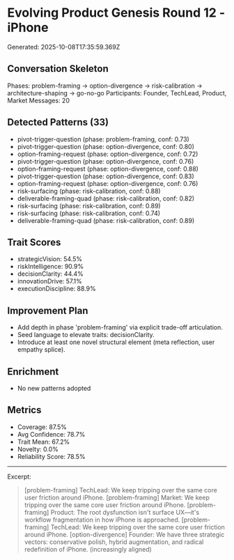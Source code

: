 # Evolving Product Genesis Round 12 - iPhone
Generated: 2025-10-08T17:35:59.369Z

## Conversation Skeleton
Phases: problem-framing → option-divergence → risk-calibration → architecture-shaping → go-no-go
Participants: Founder, TechLead, Product, Market
Messages: 20

## Detected Patterns (33)
- pivot-trigger-question (phase: problem-framing, conf: 0.73)
- pivot-trigger-question (phase: option-divergence, conf: 0.80)
- option-framing-request (phase: option-divergence, conf: 0.72)
- pivot-trigger-question (phase: option-divergence, conf: 0.76)
- option-framing-request (phase: option-divergence, conf: 0.88)
- pivot-trigger-question (phase: option-divergence, conf: 0.83)
- option-framing-request (phase: option-divergence, conf: 0.76)
- risk-surfacing (phase: risk-calibration, conf: 0.88)
- deliverable-framing-quad (phase: risk-calibration, conf: 0.82)
- risk-surfacing (phase: risk-calibration, conf: 0.89)
- risk-surfacing (phase: risk-calibration, conf: 0.74)
- deliverable-framing-quad (phase: risk-calibration, conf: 0.89)

## Trait Scores
- strategicVision: 54.5%
- riskIntelligence: 90.9%
- decisionClarity: 44.4%
- innovationDrive: 57.1%
- executionDiscipline: 88.9%

## Improvement Plan
- Add depth in phase 'problem-framing' via explicit trade-off articulation.
- Seed language to elevate traits: decisionClarity.
- Introduce at least one novel structural element (meta reflection, user empathy splice).

## Enrichment
- No new patterns adopted

## Metrics
- Coverage: 87.5%
- Avg Confidence: 78.7%
- Trait Mean: 67.2%
- Novelty: 0.0%
- Reliability Score: 78.5%

---
Excerpt:
> [problem-framing] TechLead: We keep tripping over the same core user friction around iPhone.
> [problem-framing] Market: We keep tripping over the same core user friction around iPhone.
> [problem-framing] Product: The root dysfunction isn't surface UX—it's workflow fragmentation in how iPhone is approached.
> [problem-framing] TechLead: We keep tripping over the same core user friction around iPhone.
> [option-divergence] Founder: We have three strategic vectors: conservative polish, hybrid augmentation, and radical redefinition of iPhone. (increasingly aligned)
